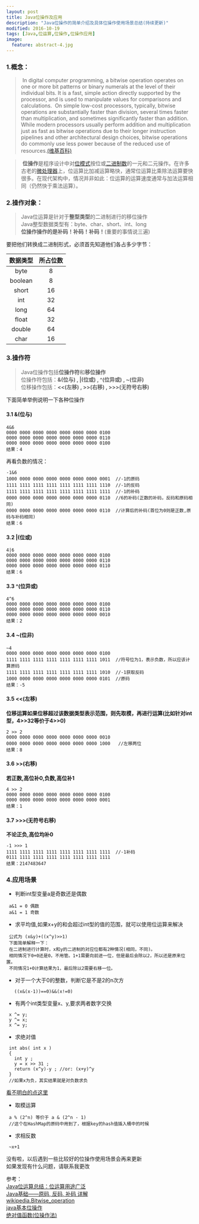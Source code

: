```yaml
---
layout: post
title: Java位操作及应用
description: "Java位操作的简单介绍及具体位操作使用场景总结(持续更新)"
modified: 2016-10-19
tags: [Java,位运算,位操作,位操作应用]
image:
  feature: abstract-4.jpg
---
```


### 1.概念：

>​    In digital computer programming, a bitwise operation operates on one or more bit patterns or binary numerals at the level of their individual bits. It is a fast, simple action directly supported by the processor, and is used to manipulate values for comparisons and calculations.
>​    On simple low-cost processors, typically, bitwise operations are substantially faster than division, several times faster than multiplication, and sometimes significantly faster than addition. While modern processors usually perform addition and multiplication just as fast as bitwise operations due to their longer instruction pipelines and other architectural design choices, bitwise operations do commonly use less power because of the reduced use of resources.[(维基百科)](https://en.wikipedia.org/wiki/Bitwise_operation)



>​    **位操作**是程序设计中对[位模式](https://zh.wikipedia.org/w/index.php?title=%E4%BD%8D%E6%A8%A1%E5%BC%8F&action=edit&redlink=1)按位或[二进制数](https://zh.wikipedia.org/wiki/%E4%BA%8C%E9%80%B2%E4%BD%8D%E6%95%B8)的一元和二元操作。在许多古老的[微处理器](https://zh.wikipedia.org/wiki/%E5%BE%AE%E5%A4%84%E7%90%86%E5%99%A8)上，位运算比加减运算略快，通常位运算比乘除法运算要快很多。在现代架构中，情况并非如此：位运算的运算速度通常与加法运算相同（仍然快于乘法运算）。

### 2.操作对象：

>​    Java位运算是针对于**整型类型**的二进制进行的移位操作  
>​    Java整型数据类型有：byte、char、short、int、long  
>   **位操作操作的是补码！补码！补码！**(重要的事情说三遍)   

要把他们转换成二进制形式，必须首先知道他们各占多少字节：

|  数据类型   | 所占位数 |
| :-----: | :--: |
|  byte   |  8   |
| boolean |  8   |
|  short  |  16  |
|   int   |  32  |
|  long   |  64  |
|  float  |  32  |
| double  |  64  |
|  char   |  16  |

### 3.操作符
>​    Java位操作包括**位操作符**和**移位操作**  
>​    位操作符包括：**&(位与) , |(位或) , ^(位异或) , ~(位非)**   
>​    位移操作包括：**\<\<(左移) , \>\>(右移) , \>\>\>(无符号右移)**

下面简单举例说明一下各种位操作

#### 3.1  &(位与)

```
4&6
0000 0000 0000 0000 0000 0000 0000 0100  
0000 0000 0000 0000 0000 0000 0000 0110  
0000 0000 0000 0000 0000 0000 0000 0100  
结果：4  
```

再看负数的情况：  

```
-1&6  
1000 0000 0000 0000 0000 0000 0000 0001  //-1的原码  
1111 1111 1111 1111 1111 1111 1111 1110  //-1的反码  
1111 1111 1111 1111 1111 1111 1111 1111  //-1的补码  
0000 0000 0000 0000 0000 0000 0000 0110  //6的补码(正数的补码，反码和原码相同)  
0000 0000 0000 0000 0000 0000 0000 0110  //计算后的补码(首位为0则是正数,原码与补码相同)  
结果：6
```

#### 3.2  |(位或) 

```
4|6  
0000 0000 0000 0000 0000 0000 0000 0100  
0000 0000 0000 0000 0000 0000 0000 0110  
0000 0000 0000 0000 0000 0000 0000 0110  
结果：6  
```

#### 3.3  ^(位异或)

```
4^6  
0000 0000 0000 0000 0000 0000 0000 0100  
0000 0000 0000 0000 0000 0000 0000 0110  
0000 0000 0000 0000 0000 0000 0000 0010  
结果：2
```

#### 3.4  ~(位非)

```
~4  
0000 0000 0000 0000 0000 0000 0000 0100  
1111 1111 1111 1111 1111 1111 1111 1011  //符号位为1，表示负数，所以应该计算原码  
1111 1111 1111 1111 1111 1111 1111 1010  //-1获取反码  
1000 0000 0000 0000 0000 0000 0000 0101  //原码  
结果：-5
```

#### 3.5  \<\<(左移)
**位移运算如果位移超过该数据类型表示范围，则先取模，再进行运算(比如针对int型，4\>\>32等价于4\>\>0)**

```
2 >> 2  
0000 0000 0000 0000 0000 0000 0000 0010  
0000 0000 0000 0000 0000 0000 0000 1000   //左移两位  
结果：8
```

#### 3.6   \>\>(右移)
**若正数,高位补0,负数,高位补1**

```
4 >> 2  
0000 0000 0000 0000 0000 0000 0000 0100  
0000 0000 0000 0000 0000 0000 0000 0001  
结果：1
```

#### 3.7  \>\>\>(无符号右移)
**不论正负,高位均补0**

```
-1 >>> 1  
1111 1111 1111 1111 1111 1111 1111 1111  //-1补码  
0111 1111 1111 1111 1111 1111 1111 1111  
结果：2147483647 
```

### 4.应用场景

* 判断int型变量a是奇数还是偶数

```
 a&1 = 0 偶数
 a&1 = 1 奇数 
```

* 求平均值,如果x+y的和会超过int型的值的范围，就可以使用位运算来解决

```
 公式为 (x&y)+((x^y)>>1) 
 下面简单解释一下：  
 在二进制进行计算时，x和y的二进制的对应位都有2种情况(相同，不同)。
 相同情况下0+0还是0，不用管。1+1需要向前进一位，但是最后会除以2，所以还是原来位置。
 不同情况1+0计算结果为1，最后除以2需要右移一位。
```


* 对于一个大于0的整数，判断它是不是2的n次方

```
   ((x&(x-1))==0)&&(x!=0)
```


* 有两个int类型变量x、y,要求两者数字交换

```
 x ^= y;   
 y ^= x;   
 x ^= y; 
```

* 求绝对值

```
 int abs( int x )   
 {   
   int y ;   
   y = x >> 31 ;   
   return (x^y)-y ; //or: (x+y)^y   
 }  
 //如果x为负，其实结果就是对负数求负
```
[看不明白的点这里](https://my.oschina.net/yumifan/blog/221890)

* 取模运算

```
 a % (2^n) 等价于 a & (2^n - 1)   
 //这个在HashMap的原码中用到了，根据key的hash值插入桶中的时候 
```

* 求相反数
```
 ~x+1
```

没有啦，以后遇到一些比较好的位操作使用场景会再来更新  
如果发现有什么问题，请联系我更改  

参考：  
[Java位运算总结：位运算用途广泛](http://www.52ij.com/jishu/102.html)  
[Java基础——原码, 反码, 补码 详解](http://www.linuxidc.com/Linux/2015-02/113863.htm)  
[wikipedia.Bitwise_operation](https://en.wikipedia.org/wiki/Bitwise_operation)  
[java基本位操作 ](http://blog.sina.com.cn/s/blog_4df91b180100uim5.html)  
[绝对值函数(位操作法)](https://my.oschina.net/yumifan/blog/221890)  